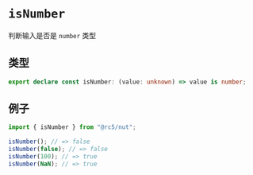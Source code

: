 # `isNumber`

判断输入是否是 `number` 类型

## 类型

```ts
export declare const isNumber: (value: unknown) => value is number;
```

## 例子

```ts
import { isNumber } from "@rc5/nut";

isNumber(); // => false
isNumber(false); // => false
isNumber(100); // => true
isNumber(NaN); // => true
```

